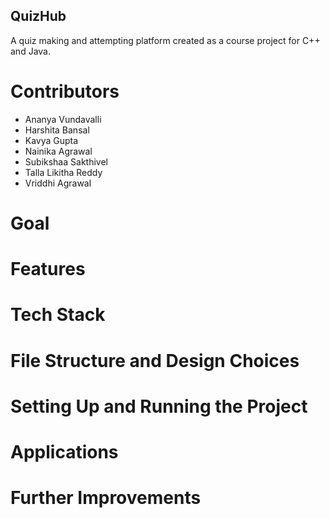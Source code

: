 ## QuizHub
A quiz making and attempting platform created as a course project for C++ and Java.


# Contributors
- Ananya Vundavalli
- Harshita Bansal
- Kavya Gupta
- Nainika Agrawal
- Subikshaa Sakthivel
- Talla Likitha Reddy
- Vriddhi Agrawal




# Goal

# Features

# Tech Stack

# File Structure and Design Choices


# Setting Up and Running the Project


# Applications

# Further Improvements



